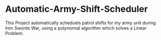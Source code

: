 # Automatic-Army-Shift-Scheduler
This Project automatically scheduels patrol shifts for my army unit during Iron Swords War, using a polynomial algorithm which solves a Linear Problem.
